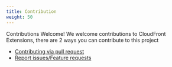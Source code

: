 ```yaml
---
title: Contribution 
weight: 50
---
```


Contributions Welcome! We welcome contributions to CloudFront Extensions, there are 2 ways you can contribute to this project

- [Contributing via pull request](./pr/readme)
- [Report issues/Feature requests](./bug-report/readme)
